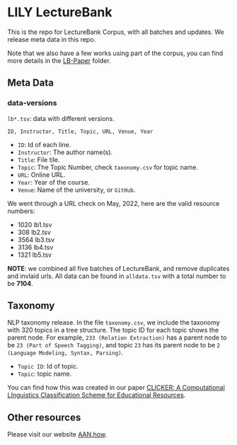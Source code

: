 # LILY LectureBank


This is the repo for LectureBank Corpus, with all batches and updates. We release meta data in this repo. 

Note that we also have a few works using part of the corpus, you can find more details in the [LB-Paper](https://github.com/Yale-LILY/LectureBank/tree/master/LB-Paper) folder.



## Meta Data

### data-versions
`lb*.tsv`: data with different versions. 


`ID, Instructor, Title, Topic, URL, Venue, Year`


- `ID`: Id of each line.
- `Instructor`: The author name(s).
- `Title`: File tile.
- `Topic`: The Topic Number, check `taxonomy.csv` for topic name. 
- `URL`: Online URL.
- `Year`: Year of the course.
- `Venue`: Name of the university, or `GitHub`.

We went through a URL check on May, 2022, here are the valid resource numbers: 
- 1020 lb1.tsv
- 308 lb2.tsv
- 3564 lb3.tsv
- 3136 lb4.tsv
- 1321 lb5.tsv

**NOTE**: we combined all five batches of LectureBank, and remove duplicates and invlaid urls. All data can be found in `alldata.tsv` with a total number to be **7104**. 


## Taxonomy

NLP taxonomy release. 
In the file `taxonomy.csv`, we include the taxonomy with 320 topics in a tree structure. The topic ID for each topic shows the parent node. For example, `233 (Relation Extraction)` has a parent node to be `23 (Part of Speech Tagging)`, and topic `23` has its parent node to be `2 (Language Modeling, Syntax, Parsing)`.


- `Topic ID`: Id of topic.
- `Topic`: topic name.

 You can find how this was created in our paper [CLICKER: A Computational LInguistics Classification Scheme for Educational Resources](https://arxiv.org/abs/2112.08578).

## Other resources

Please visit our website [AAN.how](https://aan.how/).
